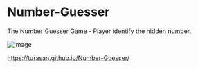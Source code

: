 # Number-Guesser
The Number Guesser Game - Player identify the hidden number.

![image](https://github.com/Turasan/Number-Guesser/assets/93330785/839f41a5-7a53-440f-a73e-faddad46a713)

https://turasan.github.io/Number-Guesser/
